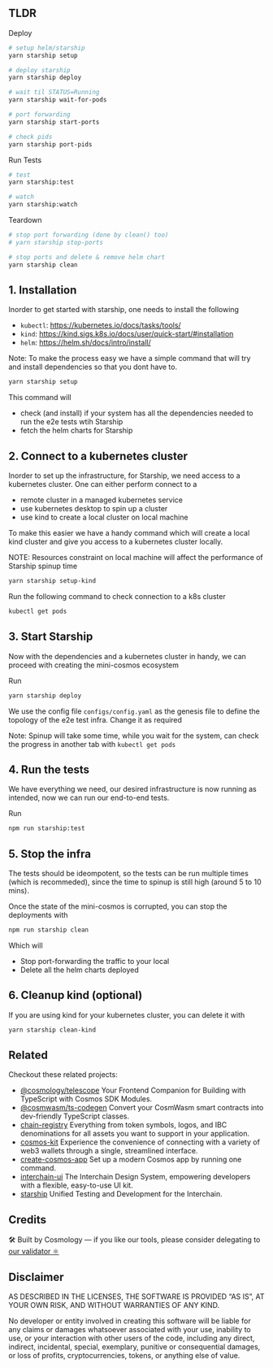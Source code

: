 ## TLDR

Deploy

```sh
# setup helm/starship
yarn starship setup

# deploy starship
yarn starship deploy

# wait til STATUS=Running
yarn starship wait-for-pods 

# port forwarding
yarn starship start-ports

# check pids
yarn starship port-pids
```
Run Tests

```sh
# test
yarn starship:test

# watch 
yarn starship:watch
```

Teardown

```sh
# stop port forwarding (done by clean() too)
# yarn starship stop-ports

# stop ports and delete & remove helm chart
yarn starship clean
```

## 1. Installation
Inorder to get started with starship, one needs to install the following
* `kubectl`: https://kubernetes.io/docs/tasks/tools/
* `kind`: https://kind.sigs.k8s.io/docs/user/quick-start/#installation
* `helm`: https://helm.sh/docs/intro/install/

Note: To make the process easy we have a simple command that will try and install dependencies
so that you dont have to.

```bash
yarn starship setup
```
This command will 
* check (and install) if your system has all the dependencies needed to run the e2e tests wtih Starship
* fetch the helm charts for Starship

## 2. Connect to a kubernetes cluster
Inorder to set up the infrastructure, for Starship, we need access to a kubernetes cluster.
One can either perform connect to a 
* remote cluster in a managed kubernetes service
* use kubernetes desktop to spin up a cluster
* use kind to create a local cluster on local machine

To make this easier we have a handy command which will create a local kind cluster and give you access
to a kubernetes cluster locally.

NOTE: Resources constraint on local machine will affect the performance of Starship spinup time

```bash
yarn starship setup-kind
```

Run the following command to check connection to a k8s cluster
```bash
kubectl get pods
```

## 3. Start Starship
Now with the dependencies and a kubernetes cluster in handy, we can proceed with creating the mini-cosmos ecosystem

Run
```bash
yarn starship deploy
```

We use the config file `configs/config.yaml` as the genesis file to define the topology of the e2e test infra. Change it as required

Note: Spinup will take some time, while you wait for the system, can check the progress in another tab with `kubectl get pods`

## 4. Run the tests
We have everything we need, our desired infrastructure is now running as intended, now we can run
our end-to-end tests.

Run
```bash
npm run starship:test
```

## 5. Stop the infra
The tests should be ideompotent, so the tests can be run multiple times (which is recommeded), since the time to spinup is still high (around 5 to 10 mins).

Once the state of the mini-cosmos is corrupted, you can stop the deployments with
```bash
npm run starship clean
```
Which will
* Stop port-forwarding the traffic to your local
* Delete all the helm charts deployed

## 6. Cleanup kind (optional)
If you are using kind for your kubernetes cluster, you can delete it with
```bash
yarn starship clean-kind
```

## Related

Checkout these related projects:

* [@cosmology/telescope](https://github.com/cosmology-tech/telescope) Your Frontend Companion for Building with TypeScript with Cosmos SDK Modules.
* [@cosmwasm/ts-codegen](https://github.com/CosmWasm/ts-codegen) Convert your CosmWasm smart contracts into dev-friendly TypeScript classes.
* [chain-registry](https://github.com/cosmology-tech/chain-registry) Everything from token symbols, logos, and IBC denominations for all assets you want to support in your application.
* [cosmos-kit](https://github.com/cosmology-tech/cosmos-kit) Experience the convenience of connecting with a variety of web3 wallets through a single, streamlined interface.
* [create-cosmos-app](https://github.com/cosmology-tech/create-cosmos-app) Set up a modern Cosmos app by running one command.
* [interchain-ui](https://github.com/cosmology-tech/interchain-ui) The Interchain Design System, empowering developers with a flexible, easy-to-use UI kit.
* [starship](https://github.com/cosmology-tech/starship) Unified Testing and Development for the Interchain.

## Credits

🛠 Built by Cosmology — if you like our tools, please consider delegating to [our validator ⚛️](https://cosmology.zone/validator)


## Disclaimer

AS DESCRIBED IN THE LICENSES, THE SOFTWARE IS PROVIDED “AS IS”, AT YOUR OWN RISK, AND WITHOUT WARRANTIES OF ANY KIND.

No developer or entity involved in creating this software will be liable for any claims or damages whatsoever associated with your use, inability to use, or your interaction with other users of the code, including any direct, indirect, incidental, special, exemplary, punitive or consequential damages, or loss of profits, cryptocurrencies, tokens, or anything else of value.
